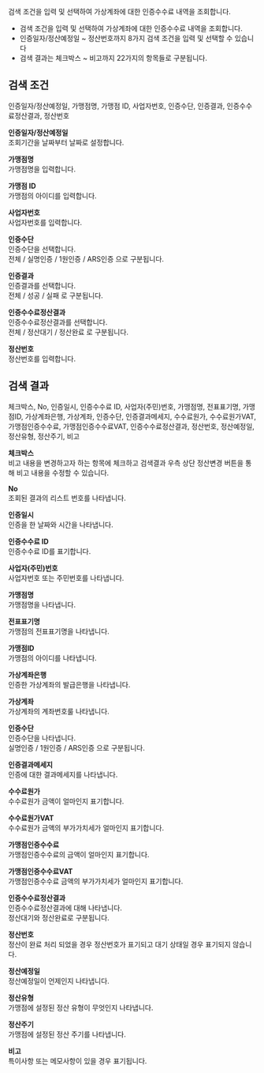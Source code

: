 검색 조건을 입력 및 선택하여 가상계좌에 대한 인증수수료 내역을 조회합니다.

- 검색 조건을 입력 및 선택하여 가상계좌에 대한 인증수수료 내역을 조회합니다.
- 인증일자/정산예정일 ~ 정산번호까지 8가지 검색 조건을 입력 및 선택할 수 있습니다
- 검색 결과는 체크박스 ~ 비고까지 22가지의 항목들로 구분됩니다.

## 검색 조건
인증일자/정산예정일, 가맹점명, 가맹점 ID, 사업자번호, 인증수단, 인증결과, 인증수수료정산결과, 정산번호

**인증일자/정산예정일**
<br>조회기간을 날짜부터 날짜로 설정합니다.

**가맹점명**
<br>가맹점명을 입력합니다.

**가맹점 ID**
<br>가맹점의 아이디를 입력합니다.

**사업자번호**
<br>사업자번호를 입력합니다.

**인증수단**
<br>인증수단을 선택합니다.
<br>전체 / 실명인증 / 1원인증 / ARS인증 으로 구분됩니다.

**인증결과**
<br>인증결과를 선택합니다.
<br>전체 / 성공 / 실패 로 구분됩니다.

**인증수수료정산결과**
<br>인증수수료정산결과를 선택합니다.
<br>전체 / 정산대기 / 정산완료 로 구분됩니다.

**정산번호**
<br>정산번호를 입력합니다.




## 검색 결과
체크박스, No, 인증일시, 인증수수료 ID, 사업자(주민)번호, 가맹점명, 전표표기명, 가맹점ID, 가상계좌은행, 가상계좌, 인증수단, 인증결과메세지, 수수료원가, 수수료원가VAT, 가맹점인증수수료, 가맹점인증수수료VAT, 인증수수료정산결과, 정산번호, 정산예정일, 정산유형, 정산주기, 비고

**체크박스**
<br>비고 내용을 변경하고자 하는 항목에 체크하고 검색결과 우측 상단 정산변경 버튼을 통해 비고 내용을 수정할 수 있습니다.

**No**
<br>조회된 결과의 리스트 번호를 나타냅니다.

**인증일시**
<br>인증을 한 날짜와 시간을 나타냅니다.

**인증수수료 ID**
<br>인증수수료 ID를 표기합니다.

**사업자(주민)번호**
<br>사업자번호 또는 주민번호를 나타냅니다.

**가맹점명**
<br>가맹점명을 나타냅니다.

**전표표기명**
<br>가맹점의 전표표기명을 나타냅니다.

**가맹점ID**
<br>가맹점의 아이디를 나타냅니다.

**가상계좌은행**
<br>인증한 가상계좌의 발급은행을 나타냅니다.

**가상계좌**
<br>가상계좌의 계좌번호룰 나타냅니다.

**인증수단**
<br>인증수단을 나타냅니다.
<br>실명인증 / 1원인증 / ARS인증 으로 구분됩니다.

**인증결과메세지**
<br>인증에 대한 결과메세지를 나타냅니다.

**수수료원가**
<br>수수료원가 금액이 얼마인지 표기합니다.

**수수료원가VAT**
<br>수수료원가 금액의 부가가치세가 얼마인지 표기합니다.

**가맹점인증수수료**
<br>가맹점인증수수료의 금액이 얼마인지 표기합니다.

**가맹점인증수수료VAT**
<br>가맹점인증수수료 금액의 부가가치세가 얼마인지 표기합니다.

**인증수수료정산결과**
<br>인증수수료정산결과에 대해 나타냅니다.
<br>정산대기와 정산완료로 구분됩니다.

**정산번호**
<br>정산이 완료 처리 되었을 경우 정산번호가 표기되고 대기 상태일 경우 표기되지 않습니다.

**정산예정일**
<br>정산예정일이 언제인지 나타냅니다.

**정산유형**
<br>가맹점에 설정된 정산 유형이 무엇인지 나타냅니다.

**정산주기**
<br>가맹점에 설정된 정산 주기를 나타냅니다.

**비고**
<br>특이사항 또는 메모사항이 있을 경우 표기됩니다.



